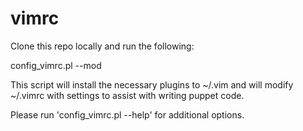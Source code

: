 vimrc
=====

Clone this repo locally and run the following:

config\_vimrc.pl --mod

This script will install the necessary plugins to ~/.vim and will modify ~/.vimrc
with settings to assist with writing puppet code.

Please run 'config\_vimrc.pl --help' for additional options.
